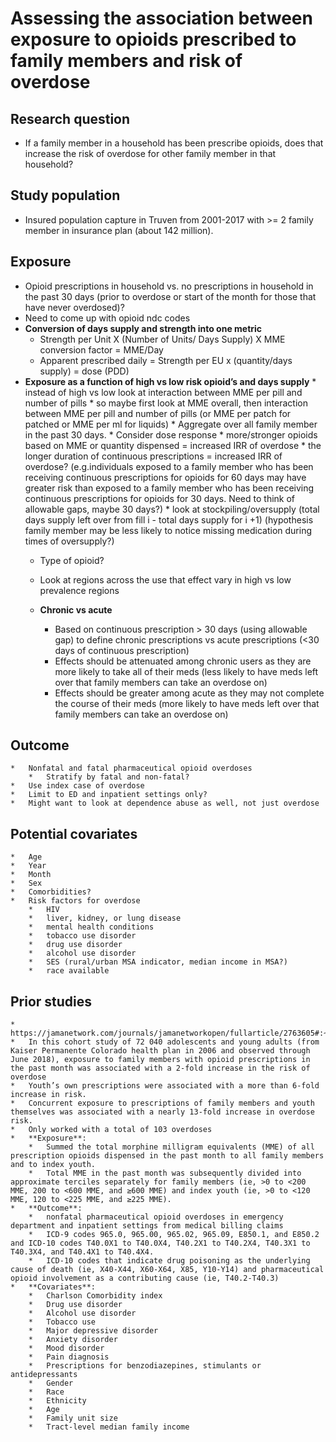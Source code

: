 #  Assessing the association between exposure to opioids prescribed to family members and risk of overdose 

## Research question
* If a family member in a household has been prescribe opioids, does that increase the risk of overdose for other family member in that household?
	
## Study population
* Insured population capture in Truven from 2001-2017 with >= 2 family member in insurance plan (about 142 million). 
	
## Exposure
* Opioid prescriptions in household vs. no prescriptions in household in the past 30 days (prior to overdose or start of the month for those that have never overdosed)?
* Need to come up with opioid ndc codes 
* **Conversion of days supply and strength into one metric**
	* Strength per Unit  X  (Number of Units/ Days Supply)  X  MME conversion factor  =  	MME/Day
	* Apparent prescribed daily  = Strength per EU x (quantity/days supply) = dose (PDD)
* **Exposure as a function of high vs low risk opioid’s and days supply**
		* 	instead of high vs low look at interaction between MME per pill and number of pills
		*	so maybe first look at MME overall, then interaction between MME per pill and number of pills (or MME per patch for patched or MME per ml for liquids)
		*	Aggregate over all family member in the past 30 days.
		*	Consider dose response 
		*	more/stronger opioids based on MME or quantity dispensed = increased IRR of overdose 
			*	the longer duration of continuous prescriptions = increased IRR of overdose? (e.g.individuals exposed to a family member who has been receiving continuous prescriptions for opioids for 60 days may have greater risk than exposed to a family member who has been receiving continuous prescriptions for opioids for 30 days. 	Need to think of allowable gaps, maybe 30 days?) 
		*	look at stockpiling/oversupply (total days supply left over from fill i -  total days supply for i +1) 	(hypothesis family member may be less likely to notice missing medication during times of oversupply?)
	*	Type of opioid?
	*	Look at regions across the use that effect vary in high vs low prevalence regions

	*	**Chronic vs acute** 
		*	Based on continuous prescription > 30 days (using allowable gap) to define chronic 	prescriptions vs acute prescriptions (<30 days of continuous prescription)
		*	Effects should be attenuated among chronic users as they are more likely to take all of their meds (less likely to have meds left over that family members can take an overdose on)
		*	Effects should be greater among acute as they may not complete the course of their meds (more likely to have meds left over that family members can take an overdose on)

## Outcome
	*	Nonfatal and fatal pharmaceutical opioid overdoses
		*	Stratify by fatal and non-fatal?
	*	Use index case of overdose
	*	Limit to ED and inpatient settings only?
	*	Might want to look at dependence abuse as well, not just overdose

## Potential covariates
	*	Age
	*	Year
	*	Month
	*	Sex
	*	Comorbidities?
	*	Risk factors for overdose
		*	HIV
		*	liver, kidney, or lung disease 
		*	mental health conditions
		*	tobacco use disorder
		*	drug use disorder
		*	alcohol use disorder
		*	SES (rural/urban MSA indicator, median income in MSA?)
		*	race available 

## Prior studies
	*	https://jamanetwork.com/journals/jamanetworkopen/fullarticle/2763605#:~:text=with%20a%20prescription.-,Exposure%20to%20family%20members%20with%20opioid%20prescriptions%20in%20the%20past,CI%2C%203.39%2D12.91).
	*	In this cohort study of 72 040 adolescents and young adults (from Kaiser Permanente Colorado health plan in 2006 and observed through June 2018), exposure to family members with opioid prescriptions in the past month was associated with a 2-fold increase in the risk of overdose
	*	Youth’s own prescriptions were associated with a more than 6-fold increase in risk. 
	*	Concurrent exposure to prescriptions of family members and youth themselves was associated with a nearly 13-fold increase in overdose risk.
	*	Only worked with a total of 103 overdoses
	*	**Exposure**:
		*	Summed the total morphine milligram equivalents (MME) of all prescription opioids dispensed in the past month to all family members and to index youth. 
		*	Total MME in the past month was subsequently divided into approximate terciles separately for family members (ie, >0 to <200 MME, 200 to <600 MME, and ≥600 MME) and index youth (ie, >0 to <120 MME, 120 to <225 MME, and ≥225 MME).
	*	**Outcome**:
		*	nonfatal pharmaceutical opioid overdoses in emergency department and inpatient settings from medical billing claims
		*	ICD-9 codes 965.0, 965.00, 965.02, 965.09, E850.1, and E850.2 and ICD-10 codes T40.0X1 to T40.0X4, T40.2X1 to T40.2X4, T40.3X1 to T40.3X4, and T40.4X1 to T40.4X4. 
		*	ICD-10 codes that indicate drug poisoning as the underlying cause of death (ie, X40-X44, X60-X64, X85, Y10-Y14) and pharmaceutical opioid involvement as a contributing cause (ie, T40.2-T40.3)
	*	**Covariates**:
		*	Charlson Comorbidity index
		*	Drug use disorder
		*	Alcohol use disorder
		*	Tobacco use
		*	Major depressive disorder
		*	Anxiety disorder
		*	Mood disorder
		*	Pain diagnosis
		*	Prescriptions for benzodiazepines, stimulants or antidepressants
		*	Gender
		*	Race
		*	Ethnicity
		*	Age
		*	Family unit size
		*	Tract-level median family income 




